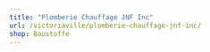 ```yaml
---
title: "Plomberie Chauffage JNF Inc"
url: /victoriaville/plomberie-chauffage-jnf-inc/
shop: Baustoffe
---
```

